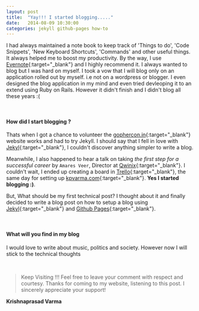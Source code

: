 ```yaml
---
layout: post
title:  "Yay!!! I started blogging....."
date:   2014-08-09 10:30:00
categories: jekyll github-pages how-to
---
```


I had always maintained a note book to keep track of 'Things to do', 'Code Snippets', 'New Keyboard Shortcuts', 'Commands' and other useful things. It always helped me to boost my productivity. By the way, I use [Evernote][evernote]{:target="_blank"} and I highly recommend it. I always wanted to blog but I was hard on myself. I took a vow that I will blog only on an application rolled out by myself. i.e not on a wordpress or blogger.
I even designed the blog application in my mind and even tried devleoping it to an extend using Ruby on Rails. However it didn't finish and I didn't blog all these years :(

<br/>

#### How did I start blogging ? ####

Thats when I got a chance to volunteer the [gophercon.in][gophercon]{:target="_blank"} website works and had to try Jekyll. I should say that I fell in love with [Jekyl][jekyll]{:target="_blank"}, I couldn't discover anything simpler to write a blog.

Meanwhile, I also happened to hear a talk on taking *the first step for a successful career* by `Amares Veer`, Director at [Qwinix][qwinix]{:target="_blank"}.
I couldn't wait, I ended up creating a board in [Trello][trello]{:target="_blank"}, the same day for setting up [kpvarma.com][kpvarma]{:target="_blank"}. **Yes I started blogging :)**.

But, What should be my first technical post? I thought about it and finally decided to write a blog post on how to setup a blog using [Jekyl][jekyll]{:target="_blank"} and [Github Pages][github-pages]{:target="_blank"}.

<br/>

#### What will you find in my blog ####

I would love to write about music, politics and society. However now I will stick to the technical thoughts

<br/>

> Keep Visiting !!! Feel free to leave your comment with respect and courtesy. Thanks for coming to my website, listening to this post. I sincerely appreciate your support!

<div class="pull-right"><strong>Krishnaprasad Varma</strong></div>
<div class="clearfix"></div>


[evernote]: https://evernote.com "Remember everything with Evernote, Skitch and our other great apps"
[gophercon]: https://gophercon.in "The official site of GopherConIndia. A Go programming language conference in India."
[qwinix]: http://qwinixtech.com "Qwinix Technologies - Innovative End to End IT Solutions for your Business"
[kpvarma]: http://kpvarma.com "kpvarma.com - My Thoughts"
[trello]: http://trello.com
[jekyll]: http://jekyllrb.com
[github-pages]: https://pages.github.com/